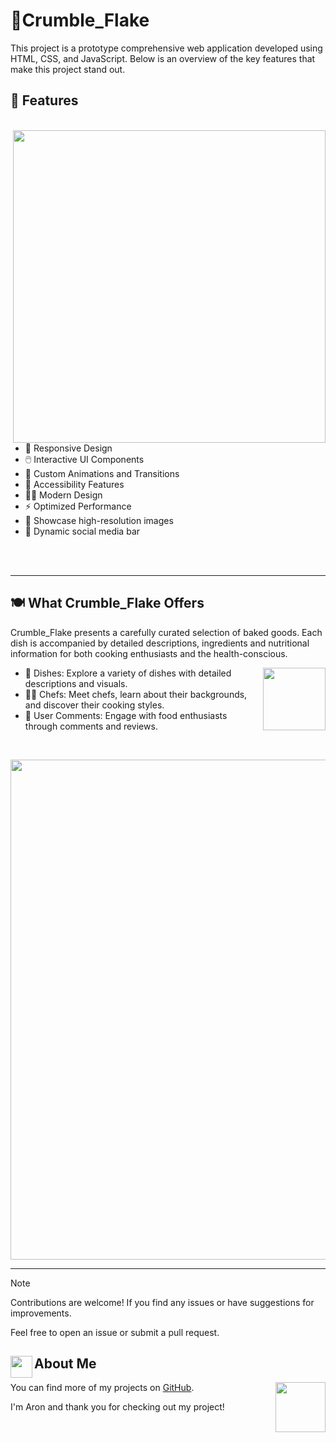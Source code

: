 # 🍪Crumble_Flake
This project is a prototype comprehensive web application developed using HTML, CSS, and JavaScript. Below is an overview of the key features that make this project stand out.

## 🚀 Features
<br>
<img src="https://github.com/AronSoto/Main_Crumble_Flake/blob/main/Imagenes/real.gif" align = "right" width="500">

- 📱 Responsive Design
- 🖱️ Interactive UI Components
- 🎨 Custom Animations and Transitions
- 💊 Accessibility Features
- 🧑‍🎨 Modern Design
- ⚡ Optimized Performance
- 🌃 Showcase high-resolution images
- 🧩 Dynamic social media bar

<br><br>

<hr>

## 🍽️ What Crumble_Flake Offers
Crumble_Flake presents a carefully curated selection of baked goods. Each dish is accompanied by detailed descriptions, ingredients and nutritional information for both cooking enthusiasts and the health-conscious.

<div>
  
<img src="https://media.tenor.com/UZnYGbNmp-oAAAAi/minecraft-cake.gif" align = "right" width="100">
  
- 🍲 Dishes: Explore a variety of dishes with detailed descriptions and visuals.
- 👨‍🍳 Chefs: Meet chefs, learn about their backgrounds, and discover their cooking styles.
- 💬 User Comments: Engage with food enthusiasts through comments and reviews.

</div>

<br>
<p align="center">
<a href="https://plane.so">
  <img src="https://github.com/AronSoto/Main_Crumble_Flake/blob/main/Imagenes/652.gif" align = "center" width="800">
</a>
</p>

<hr>

> [!NOTE]
> Contributions are welcome! If you find any issues or have suggestions for improvements.
>
> Feel free to open an issue or submit a pull request.

## <img src="https://i.pinimg.com/originals/9d/d1/a0/9dd1a0c90caa865e3718947e2b91d35e.gif" width="35" align="left">About Me

You can find more of my projects on [GitHub](https://github.com/AronSoto).
<img src="https://media.tenor.com/xUsAhkVbgrQAAAAi/minecraft-bee.gif" align = "right" width="80">

I'm Aron and thank you for checking out my project!

